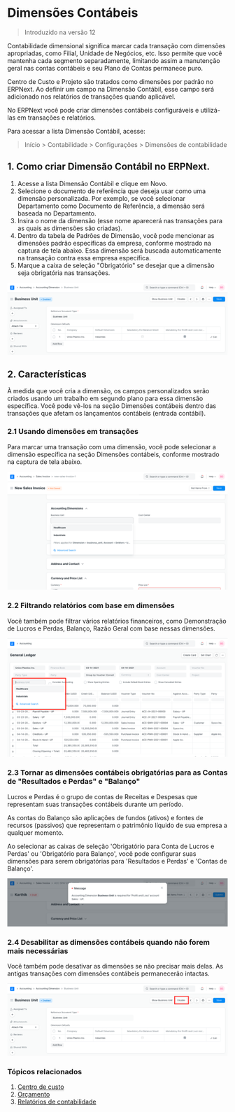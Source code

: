 # Dimensões Contábeis



>
> Introduzido na versão 12
>
>
>


Contabilidade dimensional significa marcar cada transação com dimensões apropriadas, como Filial, Unidade de Negócios, etc. Isso permite que você mantenha cada segmento separadamente, limitando assim a manutenção geral nas contas contábeis e seu Plano de Contas permanece puro.


Centro de Custo e Projeto são tratados como dimensões por padrão no ERPNext. Ao definir um campo na Dimensão Contábil, esse campo será adicionado nos relatórios de transações quando aplicável.


No ERPNext você pode criar dimensões contábeis configuráveis ​​e utilizá-las em transações e relatórios.


Para acessar a lista Dimensão Contábil, acesse:



>
> Início > Contabilidade > Configurações > Dimensões de contabilidade
>
>
>


## 1. Como criar Dimensão Contábil no ERPNext.


1. Acesse a lista Dimensão Contábil e clique em Novo.
2. Selecione o documento de referência que deseja usar como uma dimensão personalizada. Por exemplo, se você selecionar Departamento como Documento de Referência, a dimensão será baseada no Departamento.
3. Insira o nome da dimensão (esse nome aparecerá nas transações para as quais as dimensões são criadas).
4. Dentro da tabela de Padrões de Dimensão, você pode mencionar as dimensões padrão específicas da empresa, conforme mostrado na captura de tela abaixo. Essa dimensão será buscada automaticamente na transação contra essa empresa específica.
5. Marque a caixa de seleção "Obrigatório" se desejar que a dimensão seja obrigatória nas transações.


![Criando Dimensão Contábil](/files/accounting-dimension.png)


## 2. Características


À medida que você cria a dimensão, os campos personalizados serão criados usando um trabalho em segundo plano para essa dimensão específica. Você pode vê-los na seção Dimensões contábeis dentro das transações que afetam os lançamentos contábeis (entrada contábil).


### 2.1 Usando dimensões em transações


Para marcar uma transação com uma dimensão, você pode selecionar a dimensão específica na seção Dimensões contábeis, conforme mostrado na captura de tela abaixo.


![Dimensão contábil na fatura de venda](/files/accounting-dimension-in-invoice.png)


### 2.2 Filtrando relatórios com base em dimensões


Você também pode filtrar vários relatórios financeiros, como Demonstração de Lucros e Perdas, Balanço, Razão Geral com base nessas dimensões.


![Dimensão contábil em relatórios](/files/report-dimensions.png)


### 2.3 Tornar as dimensões contábeis obrigatórias para as Contas de "Resultados e Perdas" e "Balanço"


Lucros e Perdas é o grupo de contas de Receitas e Despesas que representam suas transações contábeis durante um período.


As contas do Balanço são aplicações de fundos (ativos) e fontes de recursos (passivos) que representam o patrimônio líquido de sua empresa a qualquer momento.


Ao selecionar as caixas de seleção 'Obrigatório para Conta de Lucros e Perdas' ou 'Obrigatório para Balanço', você pode configurar suas dimensões para serem obrigatórias para 'Resultados e Perdas' e 'Contas de Balanço'.


![Dimensão contábil obrigatória na transação](/files/dimension-mandatory.png)


### 2.4 Desabilitar as dimensões contábeis quando não forem mais necessárias


Você também pode desativar as dimensões se não precisar mais delas. As antigas transações com dimensões contábeis permanecerão intactas.


![Desativar dimensão contábil](/files/dimension-disable.png)


### Tópicos relacionados


1. [Centro de custo](/docs/v13/user/manual/en/accounts/cost-center)
2. [Orçamento](/docs/v13/user/manual/en/accounts/orçamento)
3. [Relatórios de contabilidade](/docs/v13/user/manual/en/accounts/accounting-reports)
